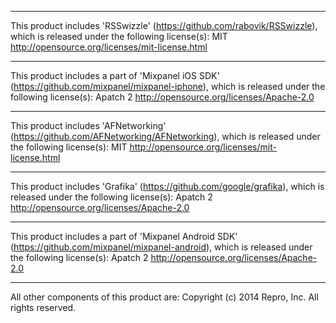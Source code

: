 ----------------------------------------------------------------

This product includes 'RSSwizzle' (https://github.com/rabovik/RSSwizzle), which is released under the following license(s):
    MIT <http://opensource.org/licenses/mit-license.html>

----------------------------------------------------------------

This product includes a part of 'Mixpanel iOS SDK' (https://github.com/mixpanel/mixpanel-iphone), which is released under the following license(s):
    Apatch 2 <http://opensource.org/licenses/Apache-2.0>

----------------------------------------------------------------

This product includes 'AFNetworking' (https://github.com/AFNetworking/AFNetworking), which is released under the following license(s):
    MIT <http://opensource.org/licenses/mit-license.html>

----------------------------------------------------------------

This product includes 'Grafika' (https://github.com/google/grafika), which is released under the following license(s):
    Apatch 2 <http://opensource.org/licenses/Apache-2.0>

----------------------------------------------------------------

This product includes a part of 'Mixpanel Android SDK' (https://github.com/mixpanel/mixpanel-android), which is released under the following license(s):
    Apatch 2 <http://opensource.org/licenses/Apache-2.0>

----------------------------------------------------------------

All other components of this product are: Copyright (c) 2014 Repro, Inc. All rights reserved.